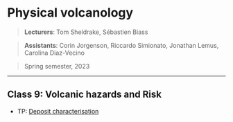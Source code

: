 # Physical volcanology

> **Lecturers**: Tom Sheldrake, Sébastien Biass 
 
> **Assistants**: Corin Jorgenson, Riccardo Simionato, Jonathan Lemus, Carolina Diaz-Vecino 

> Spring semester, 2023

--- 

## Class 9: Volcanic hazards and Risk

- TP: [Deposit characterisation](deposit_characterisation.md)